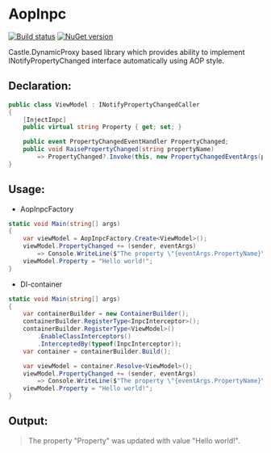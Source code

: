 # AopInpc

[![Build status](https://ci.appveyor.com/api/projects/status/owvt12r5l2vs4hfs?svg=true)](https://ci.appveyor.com/project/Serg046/aopinpc) [![NuGet version](https://badge.fury.io/nu/AopInpc.svg)](https://badge.fury.io/nu/AopInpc)

Castle.DynamicProxy based library which provides ability to implement INotifyPropertyChanged interface automatically using AOP style.

## Declaration:
```csharp
public class ViewModel : INotifyPropertyChangedCaller
{
    [InjectInpc]
    public virtual string Property { get; set; }

    public event PropertyChangedEventHandler PropertyChanged;
    public void RaisePropertyChanged(string propertyName)
        => PropertyChanged?.Invoke(this, new PropertyChangedEventArgs(propertyName));
}
```
## Usage:
- AopInpcFactory
```csharp
static void Main(string[] args)
{
    var viewModel = AopInpcFactory.Create<ViewModel>();
    viewModel.PropertyChanged += (sender, eventArgs)
        => Console.WriteLine($"The property \"{eventArgs.PropertyName}\" was updated with value \"{viewModel.Property}\".");
    viewModel.Property = "Hello world!";
}
```
- DI-container
```csharp
static void Main(string[] args)
{
    var containerBuilder = new ContainerBuilder();
    containerBuilder.RegisterType<InpcInterceptor>();
    containerBuilder.RegisterType<ViewModel>()
        .EnableClassInterceptors()
        .InterceptedBy(typeof(InpcInterceptor));
    var container = containerBuilder.Build();

    var viewModel = container.Resolve<ViewModel>();
    viewModel.PropertyChanged += (sender, eventArgs)
        => Console.WriteLine($"The property \"{eventArgs.PropertyName}\" was updated with value \"{viewModel.Property}\".");
    viewModel.Property = "Hello world!";
}
```
## Output:
> The property "Property" was updated with value "Hello world!".
